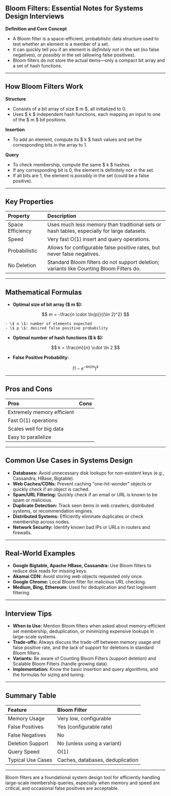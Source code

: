 ## Bloom Filters: Essential Notes for Systems Design Interviews

**Definition and Core Concept**

- A Bloom filter is a space-efficient, probabilistic data structure used to test whether an element is a member of a set.
- It can quickly tell you if an element is _definitely not_ in the set (no false negatives), or _possibly_ in the set (allowing false positives).
- Bloom filters do not store the actual items—only a compact bit array and a set of hash functions.

---

## How Bloom Filters Work

**Structure**

- Consists of a bit array of size \$ m \$, all initialized to 0.
- Uses \$ k \$ independent hash functions, each mapping an input to one of the \$ m \$ bit positions.

**Insertion**

- To add an element, compute its \$ k \$ hash values and set the corresponding bits in the array to 1.

**Query**

- To check membership, compute the same \$ k \$ hashes.
- If any corresponding bit is 0, the element is definitely not in the set.
- If all bits are 1, the element is _possibly_ in the set (could be a false positive).

---

## Key Properties

| Property         | Description                                                                                |
| :--------------- | :----------------------------------------------------------------------------------------- |
| Space Efficiency | Uses much less memory than traditional sets or hash tables, especially for large datasets. |
| Speed            | Very fast O(1) insert and query operations.                                                |
| Probabilistic    | Allows for configurable false positive rates, but never false negatives.                   |
| No Deletion      | Standard Bloom filters do not support deletion; variants like Counting Bloom Filters do.   |

---

## Mathematical Formulas

- **Optimal size of bit array (\$ m \$):**

$$
m = -\frac{n \cdot \ln(p)}{(\ln 2)^2}
$$

    - \$ n \$: number of elements expected
    - \$ p \$: desired false positive probability

- **Optimal number of hash functions (\$ k \$):**

$$
k = \frac{m}{n} \cdot \ln 2
$$

- **False Positive Probability:**

$$
\left(1 - e^{-kn/m}\right)^k
$$

---

## Pros and Cons

| Pros                       | Cons |
| :------------------------- | :--- |
| Extremely memory efficient |
| Fast O(1) operations       |
| Scales well for big data   |
| Easy to parallelize        |

---

## Common Use Cases in Systems Design

- **Databases:** Avoid unnecessary disk lookups for non-existent keys (e.g., Cassandra, HBase, Bigtable).
- **Web Caches/CDNs:** Prevent caching "one-hit-wonder" objects or quickly check if an object is cached.
- **Spam/URL Filtering:** Quickly check if an email or URL is known to be spam or malicious.
- **Duplicate Detection:** Track seen items in web crawlers, distributed systems, or recommendation engines.
- **Distributed Systems:** Efficiently eliminate duplicates or check membership across nodes.
- **Network Security:** Identify known bad IPs or URLs in routers and firewalls.

---

## Real-World Examples

- **Google Bigtable, Apache HBase, Cassandra:** Use Bloom filters to reduce disk reads for missing keys.
- **Akamai CDN:** Avoid storing web objects requested only once.
- **Google Chrome:** Local Bloom filter for malicious URL checking.
- **Medium, Bing, Ethereum:** Used for deduplication and fast log/event filtering.

---

## Interview Tips

- **When to Use:** Mention Bloom filters when asked about memory-efficient set membership, deduplication, or minimizing expensive lookups in large-scale systems.
- **Trade-offs:** Always discuss the trade-off between memory usage and false positive rate, and the lack of support for deletions in standard Bloom filters.
- **Variants:** Be aware of Counting Bloom Filters (support deletion) and Scalable Bloom Filters (handle growing data).
- **Implementation:** Know the basic insertion and query algorithms, and the formulas for sizing and tuning.

---

## Summary Table

| Feature           | Bloom Filter                     |
| :---------------- | :------------------------------- |
| Memory Usage      | Very low, configurable           |
| False Positives   | Yes (configurable rate)          |
| False Negatives   | No                               |
| Deletion Support  | No (unless using a variant)      |
| Query Speed       | O(1)                             |
| Typical Use Cases | Caches, databases, deduplication |

---

Bloom filters are a foundational system design tool for efficiently handling large-scale membership queries, especially when memory and speed are critical, and occasional false positives are acceptable.
